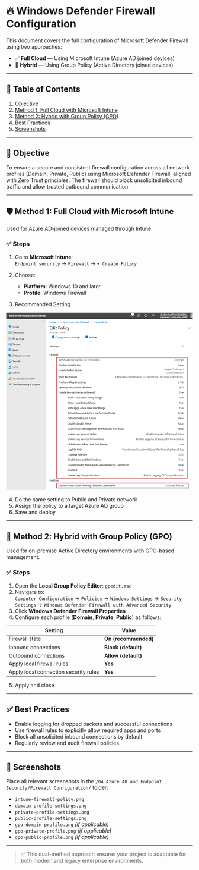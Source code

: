 
# 🔥 Windows Defender Firewall Configuration

This document covers the full configuration of Microsoft Defender Firewall using two approaches:

- ✅ **Full Cloud** — Using Microsoft Intune (Azure AD joined devices)
- 🏢 **Hybrid** — Using Group Policy (Active Directory joined devices)

---

## 📘 Table of Contents

1. [Objective](#objective)  
2. [Method 1: Full Cloud with Microsoft Intune](#method-1-full-cloud-with-microsoft-intune)  
3. [Method 2: Hybrid with Group Policy (GPO)](#method-2-hybrid-with-group-policy-gpo)  
4. [Best Practices](#best-practices)  
5. [Screenshots](#screenshots)

---

## 🎯 Objective

To ensure a secure and consistent firewall configuration across all network profiles (Domain, Private, Public) using Microsoft Defender Firewall, aligned with Zero Trust principles. The firewall should block unsolicited inbound traffic and allow trusted outbound communication.

---

## 🛡️ Method 1: Full Cloud with Microsoft Intune

Used for Azure AD-joined devices managed through Intune.

### ✅ Steps

1. Go to **Microsoft Intune**:  
   `Endpoint security` → `Firewall` → `+ Create Policy`
2. Choose:
   - **Platform**: Windows 10 and later  
   - **Profile**: Windows Firewall

3. Recommanded Setting

![Firewall_Setting](https://github.com/AliChoukatli/CyberShield-Enterprise/blob/main/03_AzureAD_Sync_%26_Endpoint_Security/Screenshots/Firewall_Setting.png)

4. Do the same setting to Public and Private network
5. Assign the policy to a target Azure AD group  
6. Save and deploy

---

## 🏢 Method 2: Hybrid with Group Policy (GPO)

Used for on-premise Active Directory environments with GPO-based management.

### ✅ Steps

1. Open the **Local Group Policy Editor**: `gpedit.msc`
2. Navigate to:  
   `Computer Configuration` → `Policies` → `Windows Settings` → `Security Settings` → `Windows Defender Firewall with Advanced Security`
3. Click **Windows Defender Firewall Properties**
4. Configure each profile (**Domain**, **Private**, **Public**) as follows:

| Setting                                | Value           |
|----------------------------------------|-----------------|
| Firewall state                         | **On (recommended)** |
| Inbound connections                    | **Block (default)** |
| Outbound connections                   | **Allow (default)** |
| Apply local firewall rules             | **Yes**         |
| Apply local connection security rules  | **Yes**         |

5. Apply and close

---

## ✅ Best Practices

- Enable logging for dropped packets and successful connections
- Use firewall rules to explicitly allow required apps and ports
- Block all unsolicited inbound connections by default
- Regularly review and audit firewall policies

---

## 📸 Screenshots

Place all relevant screenshots in the `/04 Azure AD and Endpoint Security/Firewall Configuration/` folder:

- `intune-firewall-policy.png`  
- `domain-profile-settings.png`  
- `private-profile-settings.png`  
- `public-profile-settings.png`  
- `gpo-domain-profile.png` *(if applicable)*  
- `gpo-private-profile.png` *(if applicable)*  
- `gpo-public-profile.png` *(if applicable)*  

---

> ✅ This dual-method approach ensures your project is adaptable for both modern and legacy enterprise environments.
